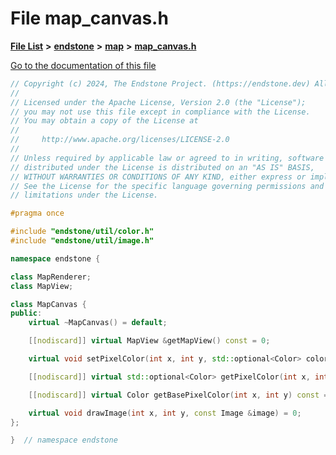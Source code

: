 

# File map\_canvas.h

[**File List**](files.md) **>** [**endstone**](dir_6cf277b678674f97c7a2b6b3b2447b33.md) **>** [**map**](dir_35fd4abc90217931459f3a8776f2bf4e.md) **>** [**map\_canvas.h**](map__canvas_8h.md)

[Go to the documentation of this file](map__canvas_8h.md)


```C++
// Copyright (c) 2024, The Endstone Project. (https://endstone.dev) All Rights Reserved.
//
// Licensed under the Apache License, Version 2.0 (the "License");
// you may not use this file except in compliance with the License.
// You may obtain a copy of the License at
//
//     http://www.apache.org/licenses/LICENSE-2.0
//
// Unless required by applicable law or agreed to in writing, software
// distributed under the License is distributed on an "AS IS" BASIS,
// WITHOUT WARRANTIES OR CONDITIONS OF ANY KIND, either express or implied.
// See the License for the specific language governing permissions and
// limitations under the License.

#pragma once

#include "endstone/util/color.h"
#include "endstone/util/image.h"

namespace endstone {

class MapRenderer;
class MapView;

class MapCanvas {
public:
    virtual ~MapCanvas() = default;

    [[nodiscard]] virtual MapView &getMapView() const = 0;

    virtual void setPixelColor(int x, int y, std::optional<Color> color) = 0;

    [[nodiscard]] virtual std::optional<Color> getPixelColor(int x, int y) const = 0;

    [[nodiscard]] virtual Color getBasePixelColor(int x, int y) const = 0;

    virtual void drawImage(int x, int y, const Image &image) = 0;
};

}  // namespace endstone
```


